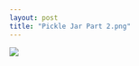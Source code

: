 ```yaml
---
layout: post
title: "Pickle Jar Part 2.png"
---
```

<img id="img" src=" {{ site.baseurl}}/images/37-08-30-20-Pickle-Jar-Part-2.png"/>